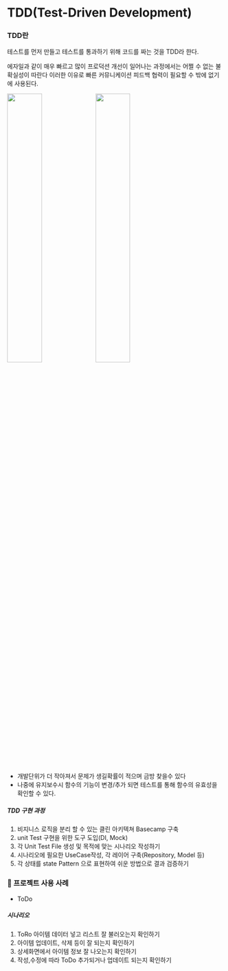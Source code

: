# TDD(Test-Driven Development)
### TDD란
테스트를 먼저 만들고 테스트를 통과하기 위해 코드를 짜는 것을 TDD라 한다.

에자일과 같이 매우 빠르고 많이 프로덕션 개선이 일어나는 과정에서는 어쩔 수 없는 불확실성이 따란다 이러한 이유로 빠른 커뮤니케이션 피드백 협력이 필요할 수 밖에 없기에 사용된다.

<img src = "https://user-images.githubusercontent.com/48902047/133922306-046cbd10-b75e-4842-b132-e64d15857939.png" width="40%" height="40%"> <img src = "https://user-images.githubusercontent.com/48902047/133922308-0914f2b7-7642-4432-9c8f-081ab09d7724.png" width="40%" height="40%">
- 개발단위가 더 작아져서 문제가 생길확률이 적으며 금방 찾을수 있다
- 나중에 유지보수시 함수의 기능이 변경/추가 되면 테스트를 통해 함수의 유효성을 확인할 수 있다.
##### TDD 구현 과정
1. 비지니스 로직을 분리 할 수 있는 클린 아키텍쳐 Basecamp 구축
2. unit Test 구현을 위한 도구 도입(DI, Mock)
3. 각 Unit Test File 생성 및 목적에 맞는 시나리오 작성하기
4. 시나리오에 필요한 UseCase작성, 각 레이어 구축(Repository, Model 등)
5. 각 상태를 state Pattern 으로 표현하여 쉬운 방법으로 결과 검증하기
### :wrench: 프로젝트 사용 사례
* ToDo

##### 시나리오
1. ToRo 아이템 데이터 넣고 리스트 잘 불러오는지 확인하기
2. 아이템 업데이트, 삭제 등이 잘 되는지 확인하기
3. 상세화면에서 아이템 정보 잘 나오는지 확인하기
4. 작성,수정에 따라 ToDo 추가되거나 업데이트 되는지 확인하기
